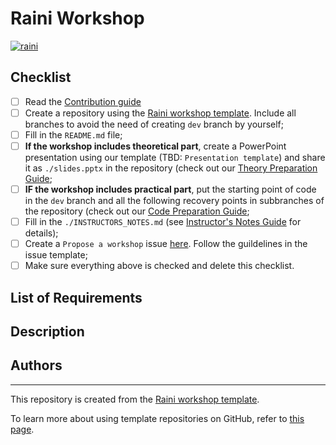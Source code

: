 # Raini Workshop <!-- <- Replace with the name of your workshop -->

[![raini](https://img.shields.io/badge/raini-workshop-orange)](https://github.com/raini-dev/raini)
<!-- Assign the difficulty level for your workshop -->
<!-- @see https://github.com/raini-dev/raini/blob/master/docs/workshop-difficulty-levels.md -->

## Checklist
<!-- This checklist section should be removed when completed -->

- [ ] Read the [Contribution guide](https://github.com/raini-dev/raini/blob/master/.github/CONTRIBUTING.md#suggesting-a-workshop)
- [ ] Create a repository using the [Raini workshop template](https://github.com/raini-dev/raini-workshop-template/). Include all branches to avoid the need of creating `dev` branch by yourself;
- [ ] Fill in the `README.md` file;
- [ ] **If the workshop includes theoretical part**, create a PowerPoint presentation using our template (TBD: `Presentation template`) and share it as `./slides.pptx` in the repository (check out our [Theory Preparation Guide](https://github.com/raini-dev/raini/blob/master/docs/guides/theory-preparation-guide.md);
- [ ] **IF the workshop includes practical part**, put the starting point of code in the `dev` branch and all the following recovery points in subbranches of the repository (check out our [Code Preparation Guide](https://github.com/raini-dev/raini/blob/master/docs/guides/code-preparation-guide.md);
- [ ] Fill in the `./INSTRUCTORS_NOTES.md` (see [Instructor's Notes Guide](https://github.com/raini-dev/raini/blob/master/docs/guides/instructors-notes-guide.md) for details);
- [ ] Create a `Propose a workshop` issue [here](https://github.com/raini-dev/raini/issues/new/choose). Follow the guildelines in the issue template;
- [ ] Make sure everything above is checked and delete this checklist.

## List of Requirements

<!-- Provide a list of requirements for the attendees -->
<!-- If your workshop is of a mix of Novice or n/a difficulties, remove this section -->

## Description

<!-- Put the full description of the workshop for the attendees -->

## Authors

<!-- Put some information about yourself for the attendees -->

*****

This repository is created from the [Raini workshop template](https://github.com/raini-dev/raini-workshop-template/).

To learn more about using template repositories on GitHub, refer to [this page](https://help.github.com/en/github/creating-cloning-and-archiving-repositories/creating-a-repository-from-a-template).

